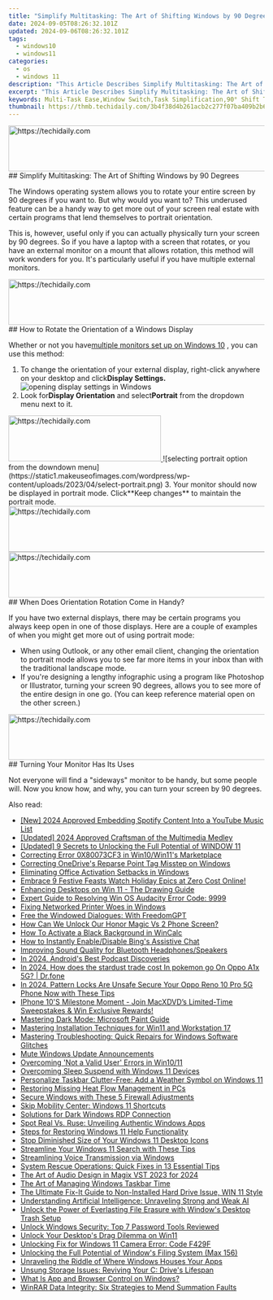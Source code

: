 ```yaml
---
title: "Simplify Multitasking: The Art of Shifting Windows by 90 Degrees"
date: 2024-09-05T08:26:32.101Z
updated: 2024-09-06T08:26:32.101Z
tags:
  - windows10
  - windows11
categories:
  - os
  - windows 11
description: "This Article Describes Simplify Multitasking: The Art of Shifting Windows by 90 Degrees"
excerpt: "This Article Describes Simplify Multitasking: The Art of Shifting Windows by 90 Degrees"
keywords: Multi-Task Ease,Window Switch,Task Simplification,90° Shift Trick,Focus Enhancement,Windows Organization,Productivity Boost
thumbnail: https://thmb.techidaily.com/3b4f38d4b261acb2c277f07ba409b2b6a3f82798b238b26870bf6daec55fc8dc.jpg
---
```


<!-- affiliate ads begin -->
<a href="https://zebaoaffiliateprogram.pxf.io/c/5597632/2137974/21526" target="_top" id="2137974">
  <img src="//a.impactradius-go.com/display-ad/21526-2137974" border="0" alt="https://techidaily.com" width="728" height="90"/>
</a>
<img height="0" width="0" src="https://zebaoaffiliateprogram.pxf.io/i/5597632/2137974/21526" style="position:absolute;visibility:hidden;" border="0" />
<!-- affiliate ads end -->
## Simplify Multitasking: The Art of Shifting Windows by 90 Degrees

 The Windows operating system allows you to rotate your entire screen by 90 degrees if you want to. But why would you want to? This underused feature can be a handy way to get more out of your screen real estate with certain programs that lend themselves to portrait orientation.

 This is, however, useful only if you can actually physically turn your screen by 90 degrees. So if you have a laptop with a screen that rotates, or you have an external monitor on a mount that allows rotation, this method will work wonders for you. It's particularly useful if you have multiple external monitors.

<!-- affiliate ads begin -->
<a href="https://aligracehair.sjv.io/c/5597632/2115951/19272" target="_top" id="2115951">
  <img src="//a.impactradius-go.com/display-ad/19272-2115951" border="0" alt="https://techidaily.com" width="728" height="90"/>
</a>
<img height="0" width="0" src="https://aligracehair.sjv.io/i/5597632/2115951/19272" style="position:absolute;visibility:hidden;" border="0" />
<!-- affiliate ads end -->
## How to Rotate the Orientation of a Windows Display

 Whether or not you have[multiple monitors set up on Windows 10](https://www.makeuseof.com/tag/multiple-displays-windows-10-guide/) , you can use this method:

1. To change the orientation of your external display, right-click anywhere on your desktop and click**Display Settings.**  
![opening display settings in Windows](https://static1.makeuseofimages.com/wordpress/wp-content/uploads/2023/04/display-settings.png)
2. Look for**Display Orientation** and select**Portrait** from the dropdown menu next to it.  
<!-- affiliate ads begin -->
<a href="https://aligracehair.sjv.io/c/5597632/2115916/19272" target="_top" id="2115916">
  <img src="//a.impactradius-go.com/display-ad/19272-2115916" border="0" alt="https://techidaily.com" width="300" height="90"/>
</a>
<img height="0" width="0" src="https://aligracehair.sjv.io/i/5597632/2115916/19272" style="position:absolute;visibility:hidden;" border="0" />
<!-- affiliate ads end -->
![selecting portrait option from the downdown menu](https://static1.makeuseofimages.com/wordpress/wp-content/uploads/2023/04/select-portrait.png)
3. Your monitor should now be displayed in portrait mode. Click**Keep changes** to maintain the portrait mode.
<!-- affiliate ads begin -->
<a href="https://unicoeye.pxf.io/c/5597632/2134233/18498" target="_top" id="2134233">
  <img src="//a.impactradius-go.com/display-ad/18498-2134233" border="0" alt="https://techidaily.com" width="728" height="90"/>
</a>
<img height="0" width="0" src="https://unicoeye.pxf.io/i/5597632/2134233/18498" style="position:absolute;visibility:hidden;" border="0" />
<!-- affiliate ads end -->

<!-- affiliate ads begin -->
<a href="https://appsumo.8odi.net/c/5597632/2129738/7443" target="_top" id="2129738">
  <img src="//a.impactradius-go.com/display-ad/7443-2129738" border="0" alt="https://techidaily.com" width="728" height="90"/>
</a>
<img height="0" width="0" src="https://appsumo.8odi.net/i/5597632/2129738/7443" style="position:absolute;visibility:hidden;" border="0" />
<!-- affiliate ads end -->
## When Does Orientation Rotation Come in Handy?

 If you have two external displays, there may be certain programs you always keep open in one of those displays. Here are a couple of examples of when you might get more out of using portrait mode:

* When using Outlook, or any other email client, changing the orientation to portrait mode allows you to see far more items in your inbox than with the traditional landscape mode.
* If you're designing a lengthy infographic using a program like Photoshop or Illustrator, turning your screen 90 degrees, allows you to see more of the entire design in one go. (You can keep reference material open on the other screen.)

<!-- affiliate ads begin -->
<a href="https://appsumo.8odi.net/c/5597632/2123749/7443" target="_top" id="2123749">
  <img src="//a.impactradius-go.com/display-ad/7443-2123749" border="0" alt="https://techidaily.com" width="728" height="90"/>
</a>
<img height="0" width="0" src="https://appsumo.8odi.net/i/5597632/2123749/7443" style="position:absolute;visibility:hidden;" border="0" />
<!-- affiliate ads end -->
## Turning Your Monitor Has Its Uses

 Not everyone will find a "sideways" monitor to be handy, but some people will. Now you know how, and why, you can turn your screen by 90 degrees.


<ins class="adsbygoogle"
     style="display:block"
     data-ad-format="autorelaxed"
     data-ad-client="ca-pub-7571918770474297"
     data-ad-slot="1223367746"></ins>



<ins class="adsbygoogle"
     style="display:block"
     data-ad-client="ca-pub-7571918770474297"
     data-ad-slot="8358498916"
     data-ad-format="auto"
     data-full-width-responsive="true"></ins>

<span class="atpl-alsoreadstyle">Also read:</span>
<div><ul>
<li><a href="https://youtube-blog.techidaily.com/024-approved-embedding-spotify-content-into-a-youtube-music-list/"><u>[New] 2024 Approved  Embedding Spotify Content Into a YouTube Music List</u></a></li>
<li><a href="https://youtube-sure.techidaily.com/ed-2024-approved-craftsman-of-the-multimedia-medley/"><u>[Updated] 2024 Approved  Craftsman of the Multimedia Medley</u></a></li>
<li><a href="https://fox-boxes.techidaily.com/updated-9-secrets-to-unlocking-the-full-potential-of-window-11/"><u>[Updated] 9 Secrets to Unlocking the Full Potential of WINDOW 11</u></a></li>
<li><a href="https://win11.techidaily.com/correcting-error-0x80073cf3-in-win10win11s-marketplace/"><u>Correcting Error 0X80073CF3 in Win10/Win11's Marketplace</u></a></li>
<li><a href="https://win11.techidaily.com/correcting-onedrives-reparse-point-tag-misstep-on-windows/"><u>Correcting OneDrive's Reparse Point Tag Misstep on Windows</u></a></li>
<li><a href="https://win11.techidaily.com/eliminating-office-activation-setbacks-in-windows/"><u>Eliminating Office Activation Setbacks in Windows</u></a></li>
<li><a href="https://youtube-clips.techidaily.com/1716465740167-embrace-9-festive-feasts-watch-holiday-epics-at-zero-cost-online/"><u>Embrace 9 Festive Feasts  Watch Holiday Epics at Zero Cost Online!</u></a></li>
<li><a href="https://win11.techidaily.com/enhancing-desktops-on-win-11-the-drawing-guide/"><u>Enhancing Desktops on Win 11 - The Drawing Guide</u></a></li>
<li><a href="https://win11.techidaily.com/expert-guide-to-resolving-win-os-audacity-error-code-9999/"><u>Expert Guide to Resolving Win OS Audacity Error Code: 9999</u></a></li>
<li><a href="https://win11.techidaily.com/fixing-networked-printer-woes-in-windows/"><u>Fixing Networked Printer Woes in Windows</u></a></li>
<li><a href="https://win11.techidaily.com/free-the-windowed-dialogues-with-freedomgpt/"><u>Free the Windowed Dialogues: With FreedomGPT</u></a></li>
<li><a href="https://unlock-android.techidaily.com/how-can-we-unlock-our-honor-magic-vs-2-phone-screen-by-drfone-android/"><u>How Can We Unlock Our Honor Magic Vs 2 Phone Screen?</u></a></li>
<li><a href="https://win11.techidaily.com/how-to-activate-a-black-background-in-wincalc/"><u>How To Activate a Black Background in WinCalc</u></a></li>
<li><a href="https://win11.techidaily.com/how-to-instantly-enabledisable-bings-assistive-chat/"><u>How to Instantly Enable/Disable Bing's Assistive Chat</u></a></li>
<li><a href="https://win11.techidaily.com/improving-sound-quality-for-bluetooth-headphonesspeakers/"><u>Improving Sound Quality for Bluetooth Headphones/Speakers</u></a></li>
<li><a href="https://extra-information.techidaily.com/in-2024-androids-best-podcast-discoveries/"><u>In 2024, Android's Best Podcast Discoveries</u></a></li>
<li><a href="https://android-pokemon-go.techidaily.com/in-2024-how-does-the-stardust-trade-cost-in-pokemon-go-on-oppo-a1x-5g-drfone-by-drfone-virtual-android/"><u>In 2024, How does the stardust trade cost In pokemon go On Oppo A1x 5G? | Dr.fone</u></a></li>
<li><a href="https://easy-unlock-android.techidaily.com/in-2024-pattern-locks-are-unsafe-secure-your-oppo-reno-10-pro-5g-phone-now-with-these-tips-by-drfone-android/"><u>In 2024, Pattern Locks Are Unsafe Secure Your Oppo Reno 10 Pro 5G Phone Now with These Tips</u></a></li>
<li><a href="https://some-approaches.techidaily.com/iphone-10s-milestone-moment-join-macxdvds-limited-time-sweepstakes-and-win-exclusive-rewards/"><u>IPhone 10'S Milestone Moment - Join MacXDVD’s Limited-Time Sweepstakes & Win Exclusive Rewards!</u></a></li>
<li><a href="https://win11.techidaily.com/mastering-dark-mode-microsoft-paint-guide/"><u>Mastering Dark Mode: Microsoft Paint Guide</u></a></li>
<li><a href="https://win11.techidaily.com/mastering-installation-techniques-for-win11-and-workstation-17/"><u>Mastering Installation Techniques for Win11 and Workstation 17</u></a></li>
<li><a href="https://win11.techidaily.com/mastering-troubleshooting-quick-repairs-for-windows-software-glitches/"><u>Mastering Troubleshooting: Quick Repairs for Windows Software Glitches</u></a></li>
<li><a href="https://win11.techidaily.com/mute-windows-update-announcements/"><u>Mute Windows Update Announcements</u></a></li>
<li><a href="https://win11.techidaily.com/overcoming-not-a-valid-user-errors-in-win1011/"><u>Overcoming 'Not a Valid User' Errors in Win10/11</u></a></li>
<li><a href="https://win11.techidaily.com/overcoming-sleep-suspend-with-windows-11-devices/"><u>Overcoming Sleep Suspend with Windows 11 Devices</u></a></li>
<li><a href="https://win11.techidaily.com/personalize-taskbar-clutter-free-add-a-weather-symbol-on-windows-11/"><u>Personalize Taskbar Clutter-Free: Add a Weather Symbol on Windows 11</u></a></li>
<li><a href="https://win11.techidaily.com/restoring-missing-heat-flow-management-in-pcs/"><u>Restoring Missing Heat Flow Management in PCs</u></a></li>
<li><a href="https://win11.techidaily.com/secure-windows-with-these-5-firewall-adjustments/"><u>Secure Windows with These 5 Firewall Adjustments</u></a></li>
<li><a href="https://win11.techidaily.com/skip-mobility-center-windows-11-shortcuts/"><u>Skip Mobility Center: Windows 11 Shortcuts</u></a></li>
<li><a href="https://win11.techidaily.com/solutions-for-dark-windows-rdp-connection/"><u>Solutions for Dark Windows RDP Connection</u></a></li>
<li><a href="https://win11.techidaily.com/spot-real-vs-ruse-unveiling-authentic-windows-apps/"><u>Spot Real Vs. Ruse: Unveiling Authentic Windows Apps</u></a></li>
<li><a href="https://win11.techidaily.com/steps-for-restoring-windows-11-help-functionality/"><u>Steps for Restoring Windows 11 Help Functionality</u></a></li>
<li><a href="https://win11.techidaily.com/stop-diminished-size-of-your-windows-11-desktop-icons/"><u>Stop Diminished Size of Your Windows 11 Desktop Icons</u></a></li>
<li><a href="https://win11.techidaily.com/streamline-your-windows-11-search-with-these-tips/"><u>Streamline Your Windows 11 Search with These Tips</u></a></li>
<li><a href="https://win11.techidaily.com/streamlining-voice-transmission-via-windows/"><u>Streamlining Voice Transmission via Windows</u></a></li>
<li><a href="https://win11.techidaily.com/system-rescue-operations-quick-fixes-in-13-essential-tips/"><u>System Rescue Operations: Quick Fixes in 13 Essential Tips</u></a></li>
<li><a href="https://some-approaches.techidaily.com/the-art-of-audio-design-in-magix-vst-2023-for-2024/"><u>The Art of Audio Design in Magix VST 2023 for 2024</u></a></li>
<li><a href="https://win11.techidaily.com/the-art-of-managing-windows-taskbar-time/"><u>The Art of Managing Windows Taskbar Time</u></a></li>
<li><a href="https://win11.techidaily.com/the-ultimate-fix-it-guide-to-non-installed-hard-drive-issue-win-11-style/"><u>The Ultimate Fix-It Guide to Non-Installed Hard Drive Issue, WIN 11 Style</u></a></li>
<li><a href="https://tech-haven.techidaily.com/understanding-artificial-intelligence-unraveling-strong-and-weak-ai/"><u>Understanding Artificial Intelligence: Unraveling Strong and Weak AI</u></a></li>
<li><a href="https://win11.techidaily.com/unlock-the-power-of-everlasting-file-erasure-with-windows-desktop-trash-setup/"><u>Unlock the Power of Everlasting File Erasure with Window's Desktop Trash Setup</u></a></li>
<li><a href="https://win11.techidaily.com/unlock-windows-security-top-7-password-tools-reviewed/"><u>Unlock Windows Security: Top 7 Password Tools Reviewed</u></a></li>
<li><a href="https://win11.techidaily.com/unlock-your-desktops-drag-dilemma-on-win11/"><u>Unlock Your Desktop's Drag Dilemma on Win11</u></a></li>
<li><a href="https://win11.techidaily.com/unlocking-fix-for-windows-11-camera-error-code-f429f/"><u>Unlocking Fix for Windows 11 Camera Error: Code F429F</u></a></li>
<li><a href="https://win11.techidaily.com/unlocking-the-full-potential-of-windows-filing-system-max-156/"><u>Unlocking the Full Potential of Window's Filing System (Max 156)</u></a></li>
<li><a href="https://win11.techidaily.com/unraveling-the-riddle-of-where-windows-houses-your-apps/"><u>Unraveling the Riddle of Where Windows Houses Your Apps</u></a></li>
<li><a href="https://win11.techidaily.com/unsung-storage-issues-reviving-your-c-drives-lifespan/"><u>Unsung Storage Issues: Reviving Your C: Drive's Lifespan</u></a></li>
<li><a href="https://win11.techidaily.com/what-is-app-and-browser-control-on-windows/"><u>What Is App and Browser Control on Windows?</u></a></li>
<li><a href="https://win11.techidaily.com/winrar-data-integrity-six-strategies-to-mend-summation-faults/"><u>WinRAR Data Integrity: Six Strategies to Mend Summation Faults</u></a></li>
</ul></div>
